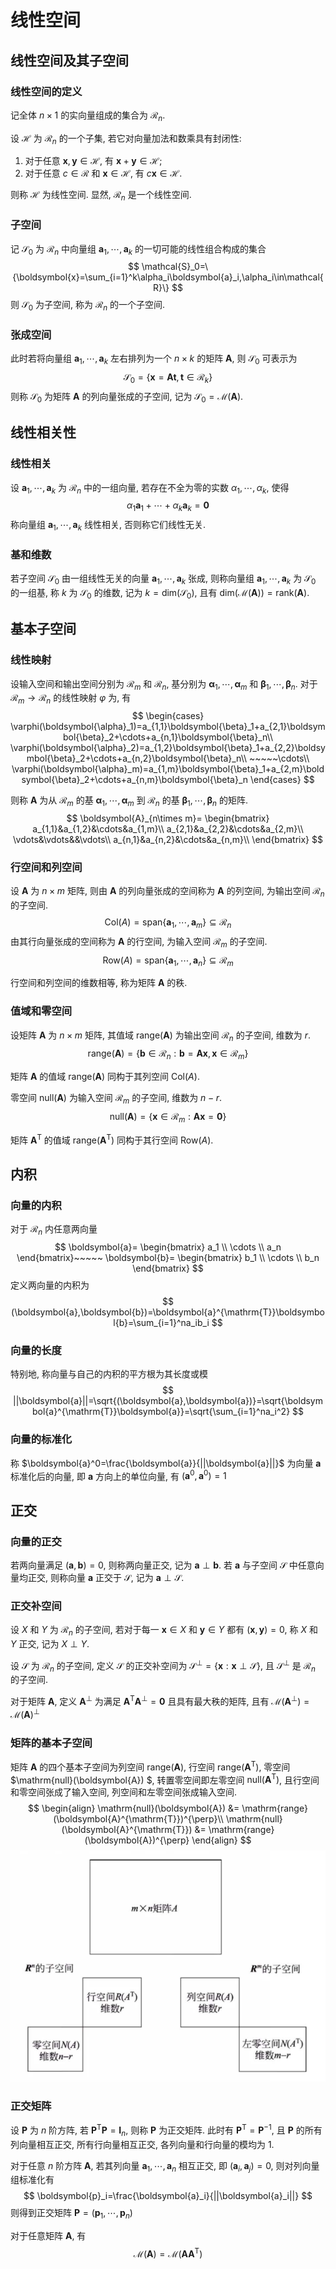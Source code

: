 # 线性空间

## 线性空间及其子空间

### 线性空间的定义

记全体 $n\times 1$ 的实向量组成的集合为 $\mathcal{R}_n$.

设 $\mathcal{H}$ 为 $\mathcal{R}_n$ 的一个子集, 若它对向量加法和数乘具有封闭性:

1. 对于任意 $\boldsymbol{x},\boldsymbol{y}\in\mathcal{H}$, 有 $\boldsymbol{x}+\boldsymbol{y}\in\mathcal{H}$;
2. 对于任意 $c\in\mathcal{R}$ 和 $\boldsymbol{x}\in\mathcal{H}$, 有 $c\boldsymbol{x}\in\mathcal{H}$.

则称 $\mathcal{H}$ 为线性空间. 显然, $\mathcal{R}_n$ 是一个线性空间.

### 子空间

记 $\mathcal{S}_0$ 为 $\mathcal{R}_n$ 中向量组 $\boldsymbol{a}_1,\cdots,\boldsymbol{a}_k$ 的一切可能的线性组合构成的集合
$$
\mathcal{S}_0=\{\boldsymbol{x}=\sum_{i=1}^k\alpha_i\boldsymbol{a}_i,\alpha_i\in\mathcal{R}\}
$$
则 $\mathcal{S}_0$ 为子空间, 称为 $\mathcal{R}_n$ 的一个子空间.

### 张成空间

此时若将向量组 $\boldsymbol{a}_1,\cdots,\boldsymbol{a}_k$ 左右排列为一个 $n\times k$ 的矩阵 $\boldsymbol{A}$, 则 $\mathcal{S}_0$ 可表示为
$$
\mathcal{S}_0=\{\boldsymbol{x}=\boldsymbol{A}\boldsymbol{t},\boldsymbol{t}\in\mathcal{R}_k\}
$$
则称 $\mathcal{S}_0$ 为矩阵 $\boldsymbol{A}$ 的列向量张成的子空间, 记为 $\mathcal{S}_0=\mathcal{M}(\boldsymbol{A})$.

## 线性相关性

### 线性相关

设 $\boldsymbol{a}_1,\cdots,\boldsymbol{a}_k$ 为 $\mathcal{R}_n$ 中的一组向量, 若存在不全为零的实数 $\alpha_1,\cdots, \alpha_k$, 使得
$$
\alpha_1\boldsymbol{a}_1+\cdots+\alpha_k\boldsymbol{a}_k=\boldsymbol{0}
$$
称向量组 $\boldsymbol{a}_1,\cdots,\boldsymbol{a}_k$ 线性相关, 否则称它们线性无关.

### 基和维数

若子空间 $\mathcal{S}_0$ 由一组线性无关的向量 $\boldsymbol{a}_1,\cdots,\boldsymbol{a}_k$ 张成, 则称向量组 $\boldsymbol{a}_1,\cdots,\boldsymbol{a}_k$ 为 $\mathcal{S}_0$ 的一组基, 称 $k$ 为 $\mathcal{S}_0$ 的维数, 记为 $k=\mathrm{dim}(\mathcal{S}_0)$, 且有 $\mathrm{dim}(\mathcal{M}(\boldsymbol{A}))=\mathrm{rank}(\boldsymbol{A})$.

## 基本子空间

### 线性映射

设输入空间和输出空间分别为 $\mathcal{R}_m$ 和 $\mathcal{R}_n$, 基分别为 $\boldsymbol{\alpha}_1, \cdots, \boldsymbol{\alpha}_m$ 和 $\boldsymbol{\beta}_1, \cdots, \boldsymbol{\beta}_n$. 对于 $\mathcal{R}_m\rightarrow \mathcal{R}_n$ 的线性映射 $\varphi$ 为, 有
$$
\begin{cases}
\varphi(\boldsymbol{\alpha}_1)=a_{1,1}\boldsymbol{\beta}_1+a_{2,1}\boldsymbol{\beta}_2+\cdots+a_{n,1}\boldsymbol{\beta}_n\\
\varphi(\boldsymbol{\alpha}_2)=a_{1,2}\boldsymbol{\beta}_1+a_{2,2}\boldsymbol{\beta}_2+\cdots+a_{n,2}\boldsymbol{\beta}_n\\
     ~~~~~\cdots\\
\varphi(\boldsymbol{\alpha}_m)=a_{1,m}\boldsymbol{\beta}_1+a_{2,m}\boldsymbol{\beta}_2+\cdots+a_{n,m}\boldsymbol{\beta}_n
\end{cases}
$$

则称 $\boldsymbol{A}$ 为从 $\mathcal{R}_m$ 的基 $\boldsymbol{\alpha}_1, \cdots, \boldsymbol{\alpha}_m$ 到 $\mathcal{R}_n$ 的基 $\boldsymbol{\beta}_1, \cdots, \boldsymbol{\beta}_n$ 的矩阵.
$$
\boldsymbol{A}_{n\times m}=
\begin{bmatrix}
a_{1,1}&a_{1,2}&\cdots&a_{1,m}\\
a_{2,1}&a_{2,2}&\cdots&a_{2,m}\\
\vdots&\vdots&&\vdots\\
a_{n,1}&a_{n,2}&\cdots&a_{n,m}\\
\end{bmatrix}
$$

### 行空间和列空间

设 $\boldsymbol{A}$ 为 $n\times m$ 矩阵, 则由 $\boldsymbol{A}$ 的列向量张成的空间称为 $\boldsymbol{A}$ 的列空间, 为输出空间 $\mathcal{R}_n$ 的子空间.
$$
\mathrm{Col}(A)=\mathrm{span}\{\boldsymbol{a}_1,\cdots,\boldsymbol{a}_m\}\subseteq\mathcal{R}_n
$$
由其行向量张成的空间称为 $\boldsymbol{A}$ 的行空间, 为输入空间 $\mathcal{R}_m$ 的子空间.
$$
\mathrm{Row}(A)=\mathrm{span}\{\boldsymbol{a}_1,\cdots,\boldsymbol{a}_n\}\subseteq\mathcal{R}_m
$$

行空间和列空间的维数相等, 称为矩阵 $\boldsymbol{A}$ 的秩.

### 值域和零空间

设矩阵 $\boldsymbol{A}$ 为 $n\times m$ 矩阵, 其值域 $\mathrm{range}(\boldsymbol{A})$ 为输出空间 $\mathcal{R}_n$ 的子空间, 维数为 $r$.
$$
\mathrm{range}(\boldsymbol{A})=\{\boldsymbol{b}\in \mathcal{R}_n:\boldsymbol{b}=\boldsymbol{A}\boldsymbol{x},\boldsymbol{x}\in\mathcal{R}_m\}
$$

矩阵 $\boldsymbol{A}$ 的值域 $\mathrm{range}(\boldsymbol{A})$ 同构于其列空间 $\mathrm{Col}(A)$.

零空间 $\mathrm{null}(\boldsymbol{A})$ 为输入空间 $\mathcal{R}_m$ 的子空间, 维数为 $n-r$.
$$
\mathrm{null}(\boldsymbol{A})=\{\boldsymbol{x}\in\mathcal{R}_m:\boldsymbol{A}\boldsymbol{x}=\boldsymbol{0}\}
$$

矩阵 $\boldsymbol{A}^{\mathrm{T}}$ 的值域 $\mathrm{range}(\boldsymbol{A}^{\mathrm{T}})$ 同构于其行空间 $\mathrm{Row}(A)$.

## 内积

### 向量的内积

对于 $\mathcal{R}_n$ 内任意两向量
$$
\boldsymbol{a}=
\begin{bmatrix}
a_1 \\ \cdots \\ a_n
\end{bmatrix}~~~~~
\boldsymbol{b}=
\begin{bmatrix}
b_1 \\ \cdots \\ b_n
\end{bmatrix}
$$
定义两向量的内积为
$$
(\boldsymbol{a},\boldsymbol{b})=\boldsymbol{a}^{\mathrm{T}}\boldsymbol{b}=\sum_{i=1}^na_ib_i
$$

### 向量的长度

特别地, 称向量与自己的内积的平方根为其长度或模
$$
||\boldsymbol{a}||=\sqrt{(\boldsymbol{a},\boldsymbol{a})}=\sqrt{\boldsymbol{a}^{\mathrm{T}}\boldsymbol{a}}=\sqrt{\sum_{i=1}^na_i^2}
$$

### 向量的标准化

称 $\boldsymbol{a}^0=\frac{\boldsymbol{a}}{||\boldsymbol{a}||}$ 为向量 $\boldsymbol{a}$ 标准化后的向量, 即 $\boldsymbol{a}$ 方向上的单位向量, 有 $(\boldsymbol{a}^0,\boldsymbol{a}^0)=1$

## 正交

### 向量的正交

若两向量满足 $(\boldsymbol{a},\boldsymbol{b})=0$, 则称两向量正交, 记为 $\boldsymbol{a}\perp\boldsymbol{b}$. 若 $\boldsymbol{a}$ 与子空间 $\mathcal{S}$ 中任意向量均正交, 则称向量 $\boldsymbol{a}$ 正交于 $\mathcal{S}$, 记为 $\boldsymbol{a}\perp\mathcal{S}$.

### 正交补空间

设 $X$ 和 $Y$ 为 $\mathcal{R}_n$ 的子空间, 若对于每一 $\boldsymbol{x}\in X$ 和 $\boldsymbol{y}\in Y$ 都有 $(\boldsymbol{x},\boldsymbol{y})=0$, 称 $X$ 和 $Y$ 正交, 记为 $X\perp Y$.

设 $\mathcal{S}$ 为 $\mathcal{R}_n$ 的子空间, 定义 $\mathcal{S}$ 的正交补空间为 $\mathcal{S}^{\perp}=\{\boldsymbol{x}:\boldsymbol{x}\perp\mathcal{S}\}$, 且 $\mathcal{S}^{\perp}$ 是 $\mathcal{R}_n$ 的子空间.

对于矩阵 $\boldsymbol{A}$, 定义 $\boldsymbol{A}^{\perp}$ 为满足 $\boldsymbol{A}^{\mathrm{T}}\boldsymbol{A}^{\perp}=\boldsymbol{0}$ 且具有最大秩的矩阵, 且有 $\mathcal{M}(\boldsymbol{A}^{\perp})=\mathcal{M}(\boldsymbol{A})^{\perp}$

### 矩阵的基本子空间

矩阵 $\boldsymbol{A}$ 的四个基本子空间为列空间 $\mathrm{range}(\boldsymbol{A})$, 行空间 $\mathrm{range}(\boldsymbol{A}^{\mathrm{T}})$, 零空间 $\mathrm{null}(\boldsymbol{A}) $, 转置零空间即左零空间 $\mathrm{null}(\boldsymbol{A}^{\mathrm{T}})$, 且行空间和零空间张成了输入空间, 列空间和左零空间张成输入空间.
$$
\begin{align}
\mathrm{null}(\boldsymbol{A})
   &= \mathrm{range}(\boldsymbol{A}^{\mathrm{T}})^{\perp}\\
   \mathrm{null}(\boldsymbol{A}^{\mathrm{T}})
   &= \mathrm{range}(\boldsymbol{A})^{\perp}
\end{align}
$$
![a](Image\c8f67eaf71d24e6198e03f22619137f8.png)

### 正交矩阵

设 $\boldsymbol{P}$ 为 $n$ 阶方阵, 若 $\boldsymbol{P}^{\mathrm{T}}\boldsymbol{P}=\boldsymbol{I}_n$, 则称 $\boldsymbol{P}$ 为正交矩阵. 此时有 $\boldsymbol{P}^{\mathrm{T}}=\boldsymbol{P}^{-1}$, 且 $\boldsymbol{P}$ 的所有列向量相互正交, 所有行向量相互正交, 各列向量和行向量的模均为 $1$.

对于任意 $n$ 阶方阵 $\boldsymbol{A}$, 若其列向量 $\boldsymbol{a}_1,\cdots,\boldsymbol{a}_n$ 相互正交, 即 $(\boldsymbol{a}_i,\boldsymbol{a}_j)=0$, 则对列向量组标准化有
$$
\boldsymbol{p}_i=\frac{\boldsymbol{a}_i}{||\boldsymbol{a}_i||}
$$
则得到正交矩阵 $\boldsymbol{P}=(\boldsymbol{p}_1,\cdots,\boldsymbol{p}_n)$

对于任意矩阵 $\boldsymbol{A}$, 有
$$
\mathcal{M}(\boldsymbol{A})=\mathcal{M}(\boldsymbol{A}\boldsymbol{A}^{\mathrm{T}})
$$

